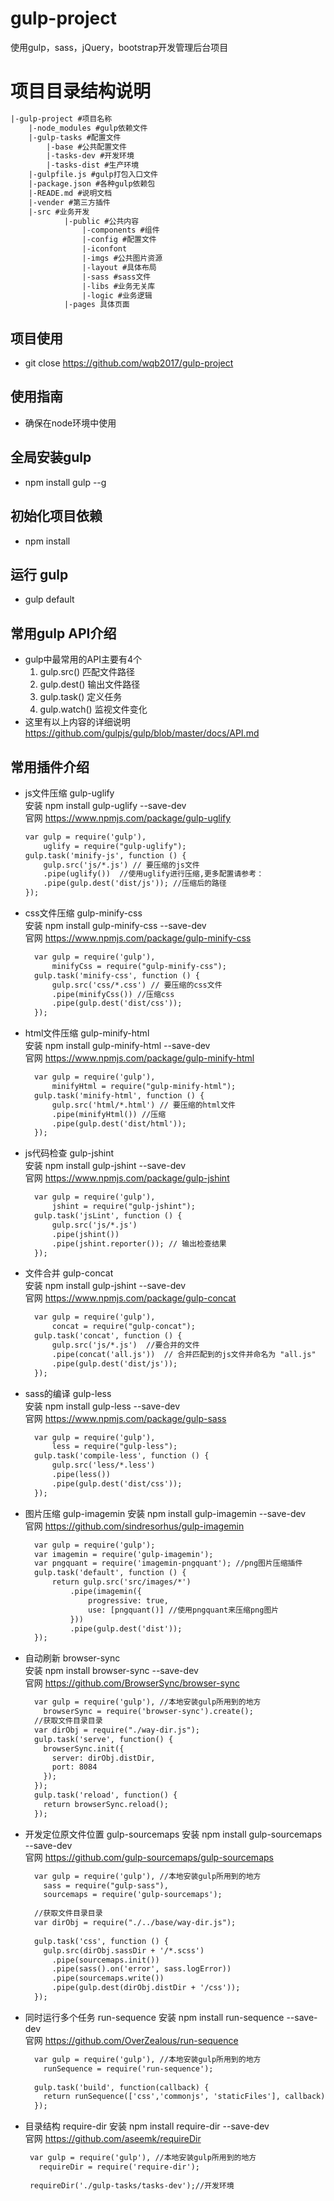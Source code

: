 # gulp-project
使用gulp，sass，jQuery，bootstrap开发管理后台项目

# 项目目录结构说明
``` html
|-gulp-project #项目名称
    |-node_modules #gulp依赖文件
    |-gulp-tasks #配置文件
        |-base #公共配置文件
        |-tasks-dev #开发环境
        |-tasks-dist #生产环境
    |-gulpfile.js #gulp打包入口文件
    |-package.json #各种gulp依赖包
    |-READE.md #说明文档
    |-vender #第三方插件
    |-src #业务开发
            |-public #公共内容
                |-components #组件
                |-config #配置文件
                |-iconfont
                |-imgs #公共图片资源
                |-layout #具体布局
                |-sass #sass文件
                |-libs #业务无关库
                |-logic #业务逻辑
            |-pages 具体页面
```
        
## 项目使用
* git close []()https://github.com/wqb2017/gulp-project

## 使用指南
* 确保在node环境中使用

## 全局安装gulp
* npm install gulp --g

## 初始化项目依赖
* npm install

## 运行 gulp
* gulp default

## 常用gulp API介绍
* gulp中最常用的API主要有4个
    1. gulp.src() 匹配文件路径
    2. gulp.dest() 输出文件路径 
    3. gulp.task() 定义任务
    4. gulp.watch() 监视文件变化
* 这里有以上内容的详细说明 []() https://github.com/gulpjs/gulp/blob/master/docs/API.md

## 常用插件介绍 
* js文件压缩 gulp-uglify  
  安装 npm install gulp-uglify --save-dev  
  官网 []()https://www.npmjs.com/package/gulp-uglify
  ```html
  var gulp = require('gulp'),
      uglify = require("gulp-uglify");
  gulp.task('minify-js', function () {
      gulp.src('js/*.js') // 要压缩的js文件
      .pipe(uglify())  //使用uglify进行压缩,更多配置请参考：
      .pipe(gulp.dest('dist/js')); //压缩后的路径
  });
  ```
  
* css文件压缩 gulp-minify-css  
  安装 npm install gulp-minify-css --save-dev  
  官网 []()https://www.npmjs.com/package/gulp-minify-css
  ```html
    var gulp = require('gulp'),
        minifyCss = require("gulp-minify-css");
    gulp.task('minify-css', function () {
        gulp.src('css/*.css') // 要压缩的css文件
        .pipe(minifyCss()) //压缩css
        .pipe(gulp.dest('dist/css'));
    });
  ```
  
* html文件压缩 gulp-minify-html  
  安装 npm install gulp-minify-html --save-dev  
  官网 []()https://www.npmjs.com/package/gulp-minify-html
  ```html
    var gulp = require('gulp'),
        minifyHtml = require("gulp-minify-html");
    gulp.task('minify-html', function () {
        gulp.src('html/*.html') // 要压缩的html文件
        .pipe(minifyHtml()) //压缩
        .pipe(gulp.dest('dist/html'));
    });
  ```
  
* js代码检查 gulp-jshint  
  安装 npm install gulp-jshint --save-dev  
  官网 []()https://www.npmjs.com/package/gulp-jshint
  ```html
    var gulp = require('gulp'),
        jshint = require("gulp-jshint");
    gulp.task('jsLint', function () {
        gulp.src('js/*.js')
        .pipe(jshint())
        .pipe(jshint.reporter()); // 输出检查结果
    });
  ```
  
* 文件合并 gulp-concat  
  安装 npm install gulp-jshint --save-dev  
  官网 []()https://www.npmjs.com/package/gulp-concat
  ```html
    var gulp = require('gulp'),
        concat = require("gulp-concat");
    gulp.task('concat', function () {
        gulp.src('js/*.js')  //要合并的文件
        .pipe(concat('all.js'))  // 合并匹配到的js文件并命名为 "all.js"
        .pipe(gulp.dest('dist/js'));
    });
  ```
    
* sass的编译 gulp-less  
  安装 npm install gulp-less --save-dev  
  官网 []()https://www.npmjs.com/package/gulp-sass
  ```html
    var gulp = require('gulp'),
        less = require("gulp-less");
    gulp.task('compile-less', function () {
        gulp.src('less/*.less')
        .pipe(less())
        .pipe(gulp.dest('dist/css'));
    });
  ```
    
* 图片压缩 gulp-imagemin 
  安装 npm install gulp-imagemin --save-dev  
  官网 []()https://github.com/sindresorhus/gulp-imagemin
  ```html
    var gulp = require('gulp');
    var imagemin = require('gulp-imagemin');
    var pngquant = require('imagemin-pngquant'); //png图片压缩插件
    gulp.task('default', function () {
        return gulp.src('src/images/*')
            .pipe(imagemin({
                progressive: true,
                use: [pngquant()] //使用pngquant来压缩png图片
            }))
            .pipe(gulp.dest('dist'));
    });
  ```
    
* 自动刷新 browser-sync  
  安装 npm install browser-sync --save-dev   
  官网 https://github.com/BrowserSync/browser-sync
  ```html
    var gulp = require('gulp'), //本地安装gulp所用到的地方
      browserSync = require('browser-sync').create();
    //获取文件目录目录
    var dirObj = require("./way-dir.js");
    gulp.task('serve', function() {
      browserSync.init({
        server: dirObj.distDir,
        port: 8084
      });
    });
    gulp.task('reload', function() {
      return browserSync.reload();
    });
  ```
    
* 开发定位原文件位置 gulp-sourcemaps 
  安装 npm install gulp-sourcemaps --save-dev   
  官网 https://github.com/gulp-sourcemaps/gulp-sourcemaps
  ```html
    var gulp = require('gulp'), //本地安装gulp所用到的地方
      sass = require("gulp-sass"),
      sourcemaps = require('gulp-sourcemaps');
    
    //获取文件目录目录
    var dirObj = require("./../base/way-dir.js");
    
    gulp.task('css', function () {
      gulp.src(dirObj.sassDir + '/*.scss')
        .pipe(sourcemaps.init())
        .pipe(sass().on('error', sass.logError))
        .pipe(sourcemaps.write())
        .pipe(gulp.dest(dirObj.distDir + '/css'));
    });
  ```
    
* 同时运行多个任务 run-sequence
  安装 npm install run-sequence --save-dev   
  官网 https://github.com/OverZealous/run-sequence
  ```html
    var gulp = require('gulp'), //本地安装gulp所用到的地方
      runSequence = require('run-sequence');
    
    gulp.task('build', function(callback) {
      return runSequence(['css','commonjs', 'staticFiles'], callback);
    });
  ```
    
* 目录结构 require-dir
  安装 npm install require-dir --save-dev   
  官网 https://github.com/aseemk/requireDir
  ```html
   var gulp = require('gulp'), //本地安装gulp所用到的地方
     requireDir = require('require-dir');
   
   requireDir('./gulp-tasks/tasks-dev');//开发环境
  ```